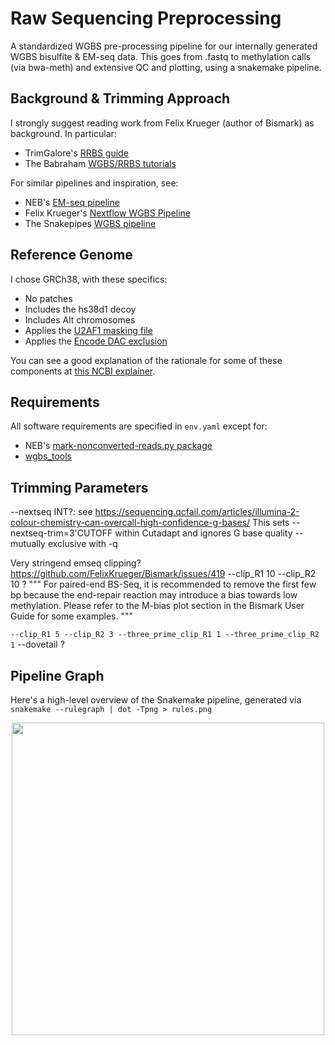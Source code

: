 # Raw Sequencing Preprocessing

A standardized WGBS pre-processing pipeline for our internally generated WGBS bisulfite & EM-seq data. This goes from .fastq to methylation calls (via bwa-meth) and extensive QC and plotting, using a snakemake pipeline.

## Background & Trimming Approach

I strongly suggest reading work from Felix Krueger (author of Bismark) as background. In particular:
- TrimGalore's [RRBS guide](https://github.com/FelixKrueger/TrimGalore/blob/master/Docs/RRBS_Guide.pdf)
- The Babraham [WGBS/RRBS tutorials](https://www.bioinformatics.babraham.ac.uk/training.html#bsseq)

For similar pipelines and inspiration, see:
- NEB's [EM-seq pipeline](https://github.com/nebiolabs/EM-seq/)
- Felix Krueger's [Nextflow WGBS Pipeline](https://github.com/FelixKrueger/nextflow_pipelines/blob/master/nf_bisulfite_WGBS)
- The Snakepipes [WGBS pipeline](https://snakepipes.readthedocs.io/en/latest/content/workflows/WGBS.html)

## Reference Genome

I chose GRCh38, with these specifics:
- No patches
- Includes the hs38d1 decoy
- Includes Alt chromosomes
- Applies the [U2AF1 masking file](https://genomeref.blogspot.com/2021/07/one-of-these-things-doest-belong.html)
- Applies the [Encode DAC exclusion](https://www.encodeproject.org/annotations/ENCSR636HFF/)

You can see a good explanation of the rationale for some of these components at [this NCBI explainer](https://ftp.ncbi.nlm.nih.gov/genomes/all/GCF/000/001/405/GCF_000001405.40_GRCh38.p14/GRCh38_major_release_seqs_for_alignment_pipelines/README_analysis_sets.txt).

## Requirements

All software requirements are specified in `env.yaml` except for:
- NEB's [mark-nonconverted-reads.py package](https://github.com/nebiolabs/mark-nonconverted-reads)
- [wgbs_tools](https://github.com/nloyfer/wgbs_tools)


## Trimming Parameters
 
 --nextseq INT?: see https://sequencing.qcfail.com/articles/illumina-2-colour-chemistry-can-overcall-high-confidence-g-bases/
 This sets --nextseq-trim=3'CUTOFF within Cutadapt and ignores G base quality -- mutually exclusive with -q

Very stringend emseq clipping? https://github.com/FelixKrueger/Bismark/issues/419
--clip_R1 10 --clip_R2 10 ?
"""
For paired-end BS-Seq, it is recommended to remove the first few bp because the end-repair reaction may introduce a bias towards low methylation. Please refer to the M-bias plot section in the Bismark User Guide for some examples.
"""

`--clip_R1 5 --clip_R2 3 --three_prime_clip_R1 1 --three_prime_clip_R2 1`
--dovetail ?


## Pipeline Graph

Here's a high-level overview of the Snakemake pipeline, generated via `snakemake --rulegraph | dot -Tpng > rules.png`

<p align="center">
<img src="https://user-images.githubusercontent.com/167135/185484931-ccfa0549-6898-44e1-9be2-ee0cf25ee6b2.png" width="500">
</p>
